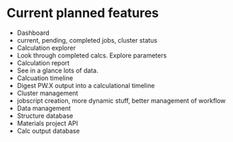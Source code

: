 # Current planned features

* Dashboard
 * current, pending, completed jobs, cluster status
* Calculation explorer
 * Look through completed calcs. Explore parameters
* Calculation report
 * See in a glance lots of data.
* Calcuation timeline
 * Digest PW.X output into a calculational timeline
* Cluster management
 * jobscript creation, more dynamic stuff, better management of workflow
* Data management
 * Structure database
 * Materials project API
 * Calc output database

